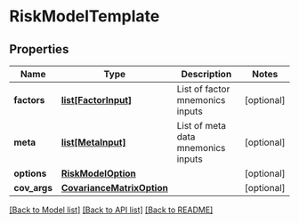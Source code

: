 # RiskModelTemplate

## Properties
Name | Type | Description | Notes
------------ | ------------- | ------------- | -------------
**factors** | [**list[FactorInput]**](FactorInput.md) | List of factor mnemonics inputs | [optional] 
**meta** | [**list[MetaInput]**](MetaInput.md) | List of meta data mnemonics inputs | [optional] 
**options** | [**RiskModelOption**](RiskModelOption.md) |  | [optional] 
**cov_args** | [**CovarianceMatrixOption**](CovarianceMatrixOption.md) |  | [optional] 

[[Back to Model list]](../README.md#documentation-for-models) [[Back to API list]](../README.md#documentation-for-api-endpoints) [[Back to README]](../README.md)


